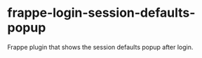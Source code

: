 # frappe-login-session-defaults-popup
Frappe plugin that shows the session defaults popup after login.
